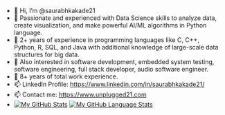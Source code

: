 - 👋 Hi, I’m @saurabhkakade21
- 🌱 Passionate and experienced with Data Science skills to analyze data, create visualization, and make powerful AI/ML algorithms in Python language.
- 🌱 2+ years of experience in programming languages like C, C++, Python, R, SQL, and Java with additional knowledge of large-scale data structures for big data.
- 🌱 Also interested in software development, embedded system testing, software engineering, full stack developer, audio software engineer.
- 🌱 8+ years of total work experience.
- 📫 LinkedIn Profile: https://www.linkedin.com/in/saurabhkakade21/
- 📫 Contact me: https://www.unplugged21.com
- [![My GitHub Stats](https://github-readme-stats.vercel.app/api/?username=saurabhkakade21&count_private=true&theme=tokyonight&showicons=true)]()
[![My GitHub Language Stats](https://github-readme-stats.vercel.app/api/top-langs/?username=saurabhkakade21&langs_count=5&theme=tokyonight)]()


<!---
saurabhkakade21/saurabhkakade21 is a ✨ special ✨ repository because its `README.md` (this file) appears on your GitHub profile.
You can click the Preview link to take a look at your changes.
--->
